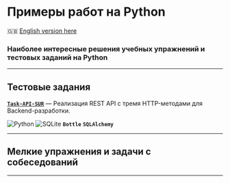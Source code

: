 # Примеры работ на Python #

:gb: [English version here](README.md)

### Наиболее интересные решения учебных упражнений и тестовых заданий на Python ###

----

## Тестовые задания ##

[**`Task-API-SUR`**](https://github.com/wildfielded/samples-python/tree/master/Task-API-SUR)&nbsp;&mdash;
Реализация REST API с тремя HTTP-методами для Backend-разработки.

![Python](https://img.shields.io/badge/python-3670A0?style=plastic&logo=python&logoColor=ffdd54)
![SQLite](https://img.shields.io/badge/sqlite-%2307405e.svg?style=plastic&logo=sqlite&logoColor=white)
**`Bottle`**
**`SQLAlchemy`**

----

## Мелкие упражнения и задачи с собеседований ##

----
